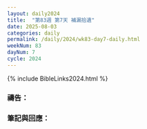 ```yaml
---
layout: daily2024
title:  "第83週 第7天 補漏拾遺"
date: 2025-08-03
categories: daily
permalink: /daily/2024/wk83-day7-daily.html
weekNum: 83
dayNum: 7
cycle: 2024
---
```


{% include BibleLinks2024.html %}

### 禱告：

### 筆記與回應：
